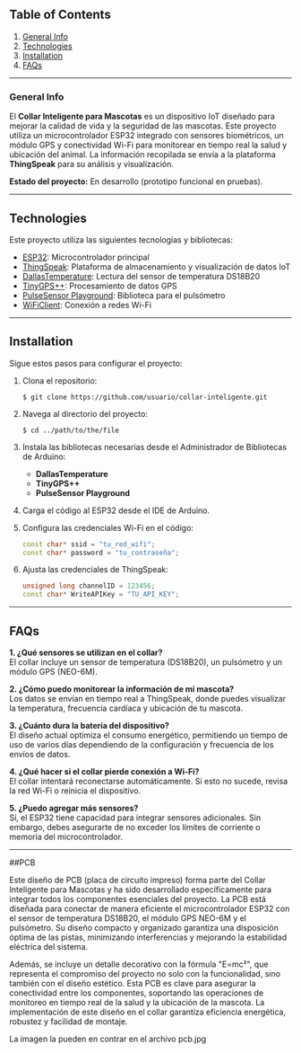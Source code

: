 ## Table of Contents
1. [General Info](#general-info)  
2. [Technologies](#technologies)  
3. [Installation](#installation)  
4. [FAQs](#faqs)  

---

### General Info
El **Collar Inteligente para Mascotas** es un dispositivo IoT diseñado para mejorar la calidad de vida y la seguridad de las mascotas. Este proyecto utiliza un microcontrolador ESP32 integrado con sensores biométricos, un módulo GPS y conectividad Wi-Fi para monitorear en tiempo real la salud y ubicación del animal. La información recopilada se envía a la plataforma **ThingSpeak** para su análisis y visualización.

**Estado del proyecto:** En desarrollo (prototipo funcional en pruebas).


---

## Technologies
Este proyecto utiliza las siguientes tecnologías y bibliotecas:  
* [ESP32](https://www.espressif.com): Microcontrolador principal  
* [ThingSpeak](https://thingspeak.com): Plataforma de almacenamiento y visualización de datos IoT  
* [DallasTemperature](https://github.com/milesburton/Arduino-Temperature-Control-Library): Lectura del sensor de temperatura DS18B20  
* [TinyGPS++](https://github.com/mikalhart/TinyGPSPlus): Procesamiento de datos GPS  
* [PulseSensor Playground](https://github.com/WorldFamousElectronics/PulseSensorPlayground): Biblioteca para el pulsómetro  
* [WiFiClient](https://www.arduino.cc/en/Reference/WiFi): Conexión a redes Wi-Fi  

---

## Installation
Sigue estos pasos para configurar el proyecto:

1. Clona el repositorio:  
   ```
   $ git clone https://github.com/usuario/collar-inteligente.git
   ```

2. Navega al directorio del proyecto:  
   ```
   $ cd ../path/to/the/file
   ```

3. Instala las bibliotecas necesarias desde el Administrador de Bibliotecas de Arduino:
   - **DallasTemperature**
   - **TinyGPS++**
   - **PulseSensor Playground**

4. Carga el código al ESP32 desde el IDE de Arduino.

5. Configura las credenciales Wi-Fi en el código:
   ```cpp
   const char* ssid = "tu_red_wifi";
   const char* password = "tu_contraseña";
   ```

6. Ajusta las credenciales de ThingSpeak:
   ```cpp
   unsigned long channelID = 123456;
   const char* WriteAPIKey = "TU_API_KEY";
   ```

---

## FAQs
**1. ¿Qué sensores se utilizan en el collar?**  
El collar incluye un sensor de temperatura (DS18B20), un pulsómetro y un módulo GPS (NEO-6M).  

**2. ¿Cómo puedo monitorear la información de mi mascota?**  
Los datos se envían en tiempo real a ThingSpeak, donde puedes visualizar la temperatura, frecuencia cardíaca y ubicación de tu mascota.  

**3. ¿Cuánto dura la batería del dispositivo?**  
El diseño actual optimiza el consumo energético, permitiendo un tiempo de uso de varios días dependiendo de la configuración y frecuencia de los envíos de datos.  

**4. ¿Qué hacer si el collar pierde conexión a Wi-Fi?**  
El collar intentará reconectarse automáticamente. Si esto no sucede, revisa la red Wi-Fi o reinicia el dispositivo.  

**5. ¿Puedo agregar más sensores?**  
Sí, el ESP32 tiene capacidad para integrar sensores adicionales. Sin embargo, debes asegurarte de no exceder los límites de corriente o memoria del microcontrolador.  

---
##PCB

Este diseño de PCB (placa de circuito impreso) forma parte del Collar Inteligente para Mascotas y ha sido desarrollado específicamente para integrar todos los componentes esenciales del proyecto. La PCB está diseñada para conectar de manera eficiente el microcontrolador ESP32 con el sensor de temperatura DS18B20, el módulo GPS NEO-6M y el pulsómetro. Su diseño compacto y organizado garantiza una disposición óptima de las pistas, minimizando interferencias y mejorando la estabilidad eléctrica del sistema.

Además, se incluye un detalle decorativo con la fórmula "E=mc²", que representa el compromiso del proyecto no solo con la funcionalidad, sino también con el diseño estético. Esta PCB es clave para asegurar la conectividad entre los componentes, soportando las operaciones de monitoreo en tiempo real de la salud y la ubicación de la mascota. La implementación de este diseño en el collar garantiza eficiencia energética, robustez y facilidad de montaje.

La imagen la pueden en contrar en el archivo pcb.jpg

